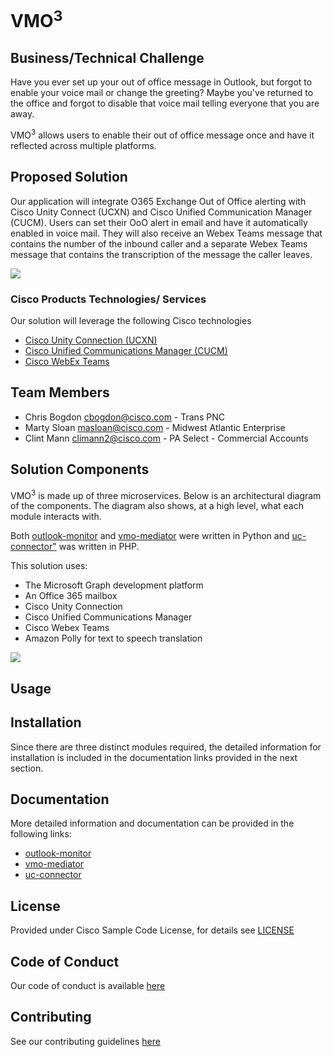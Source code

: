 # VMO<sup>3

## Business/Technical Challenge
Have you ever set up your out of office message in Outlook, but forgot to enable your voice mail or change the greeting? 
Maybe you've returned to the office and forgot to disable that voice mail telling everyone that you are away.

VMO<sup>3</sup> allows users to enable their out of office message once and have it reflected across multiple platforms. 

## Proposed Solution

Our application will integrate O365 Exchange Out of Office alerting with Cisco Unity Connect (UCXN) and 
Cisco Unified Communication Manager (CUCM). Users can set their OoO alert in email and have it automatically enabled in 
voice mail. They will also receive an Webex Teams message that contains the number of the inbound caller and a separate 
Webex Teams message that contains the transcription of the message the caller leaves. 

<img src= "https://github.com/clintmann/vmo3/blob/master/images/vmo3_concept_image.gif" />


### Cisco Products Technologies/ Services

Our solution will leverage the following Cisco technologies

* [Cisco Unity Connection (UCXN)](https://www.cisco.com/c/en/us/products/unified-communications/unity-connection/index.html)
* [Cisco Unified Communications Manager (CUCM)](https://www.cisco.com/c/en/us/products/unified-communications/unified-communications-manager-callmanager/index.html)
* [Cisco WebEx Teams](https://www.webex.com/products/teams/index.html)

## Team Members

* Chris Bogdon <cbogdon@cisco.com> - Trans PNC
* Marty Sloan <masloan@cisco.com> - Midwest Atlantic Enterprise
* Clint Mann <climann2@cisco.com> - PA Select - Commercial Accounts


## Solution Components

VMO<sup>3</sup> is made up of three microservices. Below is an architectural diagram of the components. The diagram also 
shows, at a high level, what each module interacts with. 

Both <a href="https://github.com/clintmann/vmo3/tree/master/outlook-monitor#vmo3-outlook-monitor">outlook-monitor</a> 
and <a href="https://github.com/clintmann/vmo3/tree/master/vmo-mediator#vmo3---vmo-mediator">vmo-mediator</a> 
were written in Python and 
<a href="https://github.com/sloan58/vmo3-uc/tree/f3960683fe10bcfa4c5f0d814df3a197f397191a#vmo3-uc-connector">uc-connector"</a>
was written in PHP. 

This solution uses:
 - The Microsoft Graph development platform
 - An Office 365 mailbox
 - Cisco Unity Connection
 - Cisco Unified Communications Manager
 - Cisco Webex Teams
 - Amazon Polly for text to speech translation
 
 <img src= "https://github.com/clintmann/vmo3/blob/master/images/vmo3_architecture.gif" />


<!-- This does not need to be completed during the initial submission phase  

Provide a brief overview of the components involved with this project. e.g Python /  -->


## Usage

<!-- This does not need to be completed during the initial submission phase  

Provide a brief overview of how to use the solution  -->



## Installation

Since there are three distinct modules required, the detailed information for installation is included in the 
documentation links provided in the next section.


## Documentation

More detailed information and documentation can be provided in the following links:

* [outlook-monitor](outlook-monitor/README.md)
* [vmo-mediator](vmo-mediator/README.md)
* [uc-connector](https://github.com/sloan58/vmo3-uc/blob/master/README.md)


## License

Provided under Cisco Sample Code License, for details see [LICENSE](./LICENSE.md)

## Code of Conduct

Our code of conduct is available [here](./CODE_OF_CONDUCT.md)

## Contributing

See our contributing guidelines [here](./CONTRIBUTING.md)
